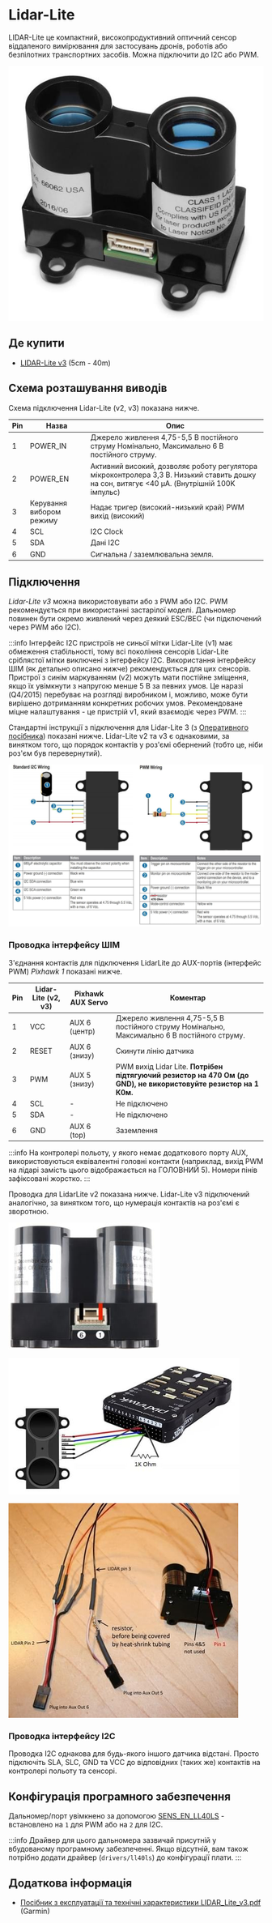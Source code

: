 # Lidar-Lite

LIDAR-Lite це компактний, високопродуктивний оптичний сенсор віддаленого вимірювання для застосувань дронів, роботів або безпілотних транспортних засобів. Можна підключити до I2C або PWM.

![LidarLite v3](../../assets/hardware/sensors/lidar_lite/lidar_lite_v3.jpg)

## Де купити

- [LIDAR-Lite v3](https://buy.garmin.com/en-AU/AU/p/557294) (5cm - 40m)

## Схема розташування виводів

Схема підключення Lidar-Lite (v2, v3) показана нижче.

| Pin | Назва                    | Опис                                                                                                                                        |
| --- | ------------------------ | ------------------------------------------------------------------------------------------------------------------------------------------- |
| 1   | POWER_IN                 | Джерело живлення 4,75-5,5 В постійного струму Номінально, Максимально 6 В постійного струму.                                                |
| 2   | POWER_EN                 | Активний високий, дозволяє роботу регулятора мікроконтролера 3,3 В. Низький ставить дошку на сон, витягує <40 μA. (Внутрішній 100K імпульс) |
| 3   | Керування вибором режиму | Надає тригер (високий-низький край) PWM вихід (високий)                                                                                     |
| 4   | SCL                      | I2C Clock                                                                                                                                   |
| 5   | SDA                      | Дані I2C                                                                                                                                    |
| 6   | GND                      | Сигнальна / заземлювальна земля.                                                                                                            |

## Підключення

_Lidar-Lite v3_ можна використовувати або з PWM або I2C. PWM рекомендується при використанні застарілої моделі. Дальномер повинен бути окремо живлений через деякий ESC/BEC (чи підключений через PWM або I2C).

:::info
Інтерфейс I2C пристроїв не синьої мітки Lidar-Lite (v1) має обмеження стабільності, тому всі покоління сенсорів Lidar-Lite сріблястої мітки виключені з інтерфейсу I2C.
Використання інтерфейсу ШІМ (як детально описано нижче) рекомендується для цих сенсорів.
Пристрої з синім маркуванням (v2) можуть мати постійне зміщення, якщо їх увімкнути з напругою менше 5 В за певних умов.
Це наразі (Q4/2015) перебуває на розгляді виробником і, можливо, може бути вирішено дотриманням конкретних робочих умов.
Рекомендоване міцне налаштування - це пристрій v1, який взаємодіє через PWM.
:::

Стандартні інструкції з підключення для Lidar-Lite 3 (з [Оперативного посібника](http://static.garmin.com/pumac/LIDAR_Lite_v3_Operation_Manual_and_Technical_Specifications.pdf)) показані нижче. Lidar-Lite v2 та v3 є однаковими, за винятком того, що порядок контактів у роз'ємі обернений (тобто це, ніби роз'єм був перевернутий).

![LidarLite v3 - Standard Wiring from Garmin Specification](../../assets/hardware/sensors/lidar_lite/lidar_lite2_standard_wiring_spec.jpg)

### Проводка інтерфейсу ШІМ

З'єднання контактів для підключення LidarLite до AUX-портів (інтерфейс PWM) _Pixhawk 1_ показані нижче.

| Pin | Lidar-Lite (v2, v3) | Pixhawk AUX Servo | Коментар                                                                                                         |
| --- | ------------------- | ----------------- | ---------------------------------------------------------------------------------------------------------------- |
| 1   | VCC                 | AUX 6 (центр)     | Джерело живлення 4,75-5,5 В постійного струму Номінально, Максимально 6 В постійного струму.                     |
| 2   | RESET               | AUX 6 (знизу)     | Скинути лінію датчика                                                                                            |
| 3   | PWM                 | AUX 5 (знизу)     | PWM вихід Lidar Lite. **Потрібен підтягуючий резистор на 470 Ом (до GND), не використовуйте резистор на 1 К0м.** |
| 4   | SCL                 | -                 | Не підключено                                                                                                    |
| 5   | SDA                 | -                 | Не підключено                                                                                                    |
| 6   | GND                 | AUX 6 (top)       | Заземлення                                                                                                       |

:::info
На контролері польоту, у якого немає додаткового порту AUX, використовуються еквівалентні головні контакти (наприклад, вихід PWM на лідарі замість цього відображається на ГОЛОВНИЙ 5).
Номери пінів зафіксовані жорстко.
:::

Проводка для LidarLite v2 показана нижче. Lidar-Lite v3 підключений аналогічно, за винятком того, що нумерація контактів на роз'ємі є зворотною.

![Lidar Lite 2 Interface wiring](../../assets/hardware/sensors/lidar_lite/lidar_lite_2_interface_wiring.jpg)

![Lidar Lite 2 Interface wiring](../../assets/hardware/sensors/lidar_lite/lidarlite_wiring_scheme_pixhawk.jpg)

![Lidar Lite 2 pins/cabling](../../assets/hardware/sensors/lidar_lite/lidarlite_wiring_pins_cables.jpg)

### Проводка інтерфейсу I2C

Проводка I2C однакова для будь-якого іншого датчика відстані. Просто підключіть SLA, SLC, GND та VCC до відповідних (таких же) контактів на контролері польоту та сенсорі.

## Конфігурація програмного забезпечення

Дальномер/порт увімкнено за допомогою [SENS_EN_LL40LS](../advanced_config/parameter_reference.md#SENS_EN_LL40LS) - встановлено на `1` для PWM або на `2` для I2C.

:::info Драйвер для цього дальномера зазвичай присутній у вбудованому програмному забезпеченні. Якщо відсутній, вам також потрібно додати драйвер (`drivers/ll40ls`) до конфігурації плати.
:::

## Додаткова інформація

- [Посібник з експлуатації та технічні характеристики LIDAR_Lite_v3.pdf](http://static.garmin.com/pumac/LIDAR_Lite_v3_Operation_Manual_and_Technical_Specifications.pdf) (Garmin)
